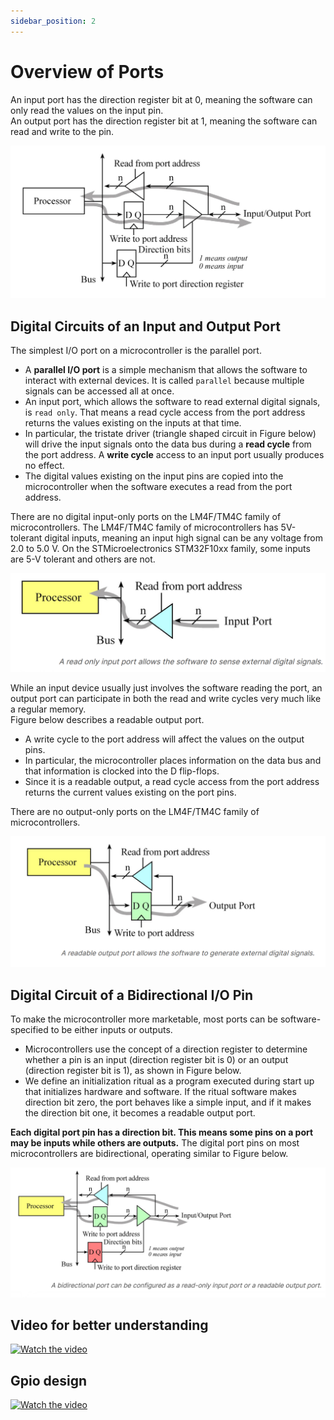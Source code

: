 ```yaml
---
sidebar_position: 2
---
```


# Overview of Ports

An input port has the direction register bit at 0, meaning the software can only read the values on the input pin.  
An output port has the direction register bit at 1, meaning the software can read and write to the pin.

![overview](/img/portsOverview.png)

## Digital Circuits of an Input and Output Port

The simplest I/O port on a microcontroller is the parallel port.  
* A **parallel I/O port** is a simple mechanism that allows the software to interact with external devices. It is called `parallel` because multiple signals can be accessed all at once. 
* An input port, which allows the software to read external digital signals, is `read only`. That means a read cycle access from the port address returns the values existing on the inputs at that time. 
* In particular, the tristate driver (triangle shaped circuit in Figure below) will drive the input signals onto the data bus during a **read cycle** from the port address. A **write cycle** access to an input port usually produces no effect. 
* The digital values existing on the input pins are copied into the microcontroller when the software executes a read from the port address. 

There are no digital input-only ports on the LM4F/TM4C family of microcontrollers. The LM4F/TM4C family of microcontrollers has 5V-tolerant digital inputs, meaning an input high signal can be any voltage from 2.0 to 5.0 V. On the STMicroelectronics STM32F10xx family, some inputs are 5-V tolerant and others are not.

![Read](/img/inp.png)

While an input device usually just involves the software reading the port, an output port can participate in both the read and write cycles very much like a regular memory.  
Figure below describes a readable output port. 
* A write cycle to the port address will affect the values on the output pins. 
* In particular, the microcontroller places information on the data bus and that information is clocked into the D flip-flops. 
* Since it is a readable output, a read cycle access from the port address returns the current values existing on the port pins. 

There are no output-only ports on the LM4F/TM4C family of microcontrollers.

![write](/img/out.png)

## Digital Circuit of a Bidirectional I/O Pin

To make the microcontroller more marketable, most ports can be software-specified to be either inputs or outputs.  
* Microcontrollers use the concept of a direction register to determine whether a pin is an input (direction register bit is 0) or an output (direction register bit is 1), as shown in Figure below.  
* We define an initialization ritual as a program executed during start up that initializes hardware and software. If the ritual software makes direction bit zero, the port behaves like a simple input, and if it makes the direction bit one, it becomes a readable output port.  

**Each digital port pin has a direction bit. This means some pins on a port may be inputs while others are outputs.** The digital port pins on most microcontrollers are bidirectional, operating similar to Figure below.

![bidirectional](/img/bidirectional.png)

## Video for better understanding

[![Watch the video](https://img.youtube.com/vi/EGE6KlyzMj0/hqdefault.jpg)](https://youtu.be/EGE6KlyzMj0)

## Gpio design

[![Watch the video](https://img.youtube.com/vi/0U9K39HPqSA/hqdefault.jpg)](https://youtu.be/0U9K39HPqSA)
